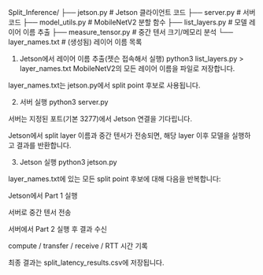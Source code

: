 Split_Inference/
├── jetson.py # Jetson 클라이언트 코드
├── server.py # 서버 코드
├── model_utils.py # MobileNetV2 분할 함수
├── list_layers.py # 모델 레이어 이름 추출
├── measure_tensor.py # 중간 텐서 크기/메모리 분석
└── layer_names.txt # (생성됨) 레이어 이름 목록



1. Jetson에서 레이어 이름 추출(젯슨 접속해서 실행)
python3 list_layers.py > layer_names.txt
MobileNetV2의 모든 레이어 이름을 파일로 저장합니다.

layer_names.txt는 jetson.py에서 split point 후보로 사용됩니다.

2. 서버 실행
python3 server.py


서버는 지정된 포트(기본 3277)에서 Jetson 연결을 기다립니다.

Jetson에서 split layer 이름과 중간 텐서가 전송되면, 해당 layer 이후 모델을 실행하고 결과를 반환합니다.

3. Jetson 실행
python3 jetson.py


layer_names.txt에 있는 모든 split point 후보에 대해 다음을 반복합니다:

Jetson에서 Part 1 실행

서버로 중간 텐서 전송

서버에서 Part 2 실행 후 결과 수신

compute / transfer / receive / RTT 시간 기록

최종 결과는 split_latency_results.csv에 저장됩니다.
